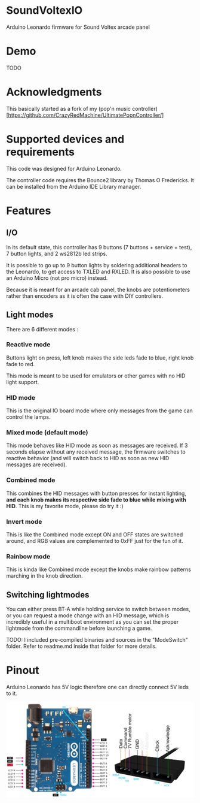 # SoundVoltexIO

Arduino Leonardo firmware for Sound Voltex arcade panel

# Demo

TODO

# Acknowledgments

This basically started as a fork of my (pop'n music controller)[https://github.com/CrazyRedMachine/UltimatePopnController/]

# Supported devices and requirements

This code was designed for Arduino Leonardo.

The controller code requires the Bounce2 library by Thomas O Fredericks. It can be installed from the Arduino IDE Library manager.

# Features

## I/O

In its default state, this controller has 9 buttons (7 buttons + service + test), 7 button lights, and 2 ws2812b led strips.

It is possible to go up to 9 button lights by soldering additional headers to the Leonardo, to get access to TXLED and RXLED. It is also possible to use an Arduino Micro (not pro micro) instead.

Because it is meant for an arcade cab panel, the knobs are potentiometers rather than encoders as it is often the case with DIY controllers.

## Light modes

There are 6 different modes :

### Reactive mode

Buttons light on press, left knob makes the side leds fade to blue, right knob fade to red.

This mode is meant to be used for emulators or other games with no HID light support.

### HID mode

This is the original IO board mode where only messages from the game can control the lamps.

### Mixed mode (default mode)

This mode behaves like HID mode as soon as messages are received. If 3 seconds elapse without any received message, the firmware switches to reactive behavior (and will switch back to HID as soon as new HID messages are received).

### Combined mode

This combines the HID messages with button presses for instant lighting, **and each knob makes its respective side fade to blue while mixing with HID**. This is my favorite mode, please do try it :)

### Invert mode

This is like the Combined mode except ON and OFF states are switched around, and RGB values are complemented to 0xFF just for the fun of it.

### Rainbow mode

This is kinda like Combined mode except the knobs make rainbow patterns marching in the knob direction.

## Switching lightmodes

You can either press BT-A while holding service to switch between modes, or you can request a mode change with an HID message, which is incredibly useful in a multiboot environment as you can set the proper lightmode from the commandline before launching a game.

TODO: I included pre-compiled binaries and sources in the "ModeSwitch" folder. Refer to readme.md inside that folder for more details.

# Pinout

Arduino Leonardo has 5V logic therefore one can directly connect 5V leds to it.

![pinout](https://github.com/CrazyRedMachine/UltimatePopnController/blob/master/pinout_leonardo.png?raw=true)
